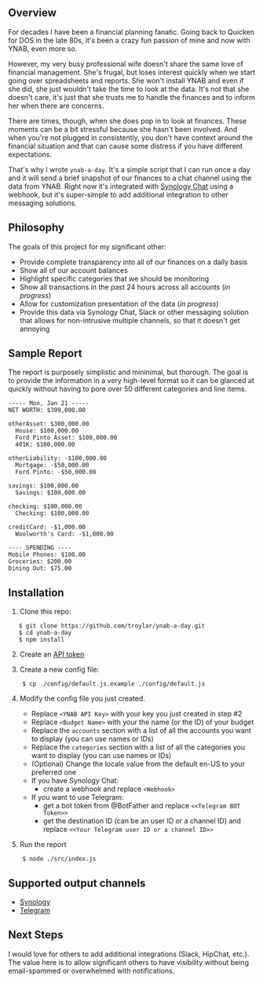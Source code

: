 ## Overview
For decades I have been a financial planning fanatic. Going back to Quicken for DOS in the late 80s, it's been a crazy fun passion of mine and now with YNAB, even more so.

However, my very busy professional wife doesn't share the same love of financial management. She's frugal, but loses interest quickly when we start going over spreadsheets and reports. She won't install YNAB and even if she did, she just wouldn't take the time to look at the data. It's not that she doesn't care, it's just that she trusts me to handle the finances and to inform her when there are concerns.

There are times, though, when she does pop in to look at finances. These moments can be a bit stressful because she hasn't been involved. And when you're not plugged in consistently, you don't have context around the financial situation and that can cause some distress if you have different expectations.

That's why I wrote `ynab-a-day`. It's a simple script that I can run once a day and it will send a brief snapshot of our finances to a chat channel using the data from YNAB. Right now it's integrated with [Synology Chat](https://www.synology.com/en-us/dsm/feature/chat "Synology Chat") using a webhook, but it's super-simple to add additional integration to other messaging solutions.

## Philosophy

The goals of this project for my significant other:

  - Provide complete transparency into all of our finances on a daily basis
  - Show all of our account balances
  - Highlight specific categories that we should be monitoring
  - Show all transactions in the past 24 hours across all accounts (*in progress*)
  - Allow for customization presentation of the data (*in progress*)
  - Provide this data via Synology Chat, Slack or other messaging solution that allows for non-intrusive multiple channels, so that it doesn't get annoying

## Sample Report
The report is purposely simplistic and mininimal, but thorough. The goal is to provide the information in a very high-level format so it can be glanced at quickly without having to pore over 50 different categories and line items.

````
----- Mon, Jan 21 -----
NET WORTH: $399,000.00

otherAsset: $300,000.00
  House: $100,000.00
  Ford Pinto Asset: $100,000.00
  401K: $100,000.00

otherLiability: -$100,000.00
  Mortgage: -$50,000.00
  Ford Pinto: -$50,000.00

savings: $100,000.00
  Savings: $100,000.00

checking: $100,000.00
  Checking: $100,000.00

creditCard: -$1,000.00
  Woolworth's Card: -$1,000.00

---- SPENDING ----
Mobile Phones: $100.00
Groceries: $200.00
Dining Out: $75.00
````
## Installation
1. Clone this repo:
 ````
    $ git clone https://github.com/troylar/ynab-a-day.git
    $ cd ynab-a-day
    $ npm install
````
2. Create an [API token](https://api.youneedabudget.com "API token")

3. Create a new config file:
````
    $ cp ./config/default.js.example ./config/default.js
````
4. Modify the config file you just created.

   * Replace `<YNAB API Key>` with your key you just created in step #2
   * Replace `<Budget Name>` with your the name (or the ID) of your budget
   * Replace the `accounts` section with a list of all the accounts you want to display (you can use names or IDs)
   * Replace the `categories` section with a list of all the categories you want to display (you can use names or IDs)
   * (Optional) Change the locale value from the default en-US to your preferred one
   * If you have Synology Chat:
      * create a webhook and replace `<Webhook>`
   * If you want to use Telegram:
      * get a bot token from @BotFather and replace `<<Telegram BOT Token>>`
      * get the destination ID (can be an user ID or a channel ID) and replace `<<Your Telegram user ID or a channel ID>>`

5. Run the report
```
    $ node ./src/index.js
````
## Supported output channels

- [Synology](https://www.synology.com/en-global/dsm/feature/chat)
- [Telegram](https://web.telegram.org/a/)

## Next Steps
I would love for others to add additional integrations (Slack, HipChat, etc.). The value here is to allow significant others to have visibility without being email-spammed or overwhelmed with notifications.
